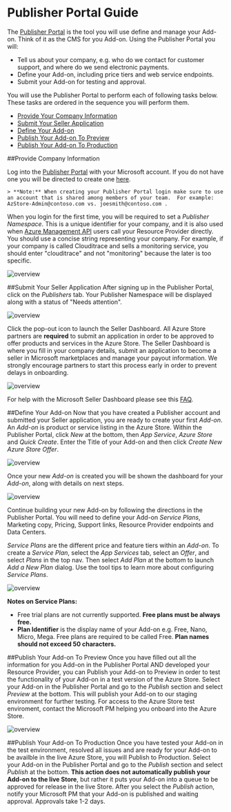 # Publisher Portal Guide
The [Publisher Portal](http://publish.windowsazure.com) is the tool you will use define and manage your Add-on. Think of it as the CMS for you Add-on.  Using the Publisher Portal you will:

- Tell us about your company, e.g. who do we contact for customer support, and where do we send electronic payments.
- Define your Add-on, including price tiers and web service endpoints.
- Submit your Add-on for testing and approval.

You will use the Publisher Portal to perform each of following tasks below.  These tasks are ordered in the sequence you will perform them.

- [Provide Your Company Information](#provide-company-information)
- [Submit Your Seller Application](#submit-your-seller-application)
- [Define Your Add-on](#define-your-add-on)
- [Publish Your Add-on To Preview](#publish-your-add-on-to-preview)
- [Publish Your Add-on To Production](#publish-your-add-on-to-production)

##Provide Company Information

Log into the [Publisher Portal](http://publish.windowsazure.com) with your Microsoft account.  If you do not have one you will be directed to create one [here](http://go.microsoft.com/fwlink/p/?LinkID=238657).

    > **Note:** When creating your Publisher Portal login make sure to use an account that is shared among members of your team.  For example:  AzStore-Admin@contoso.com vs. joesmith@contoso.com .


When you login for the first time, you will be required to set a _Publisher Namespace_.  This is a unique identifier for your company, and it is also used when [Azure Management API](http://msdn.microsoft.com/library/azure/ee460799.aspx) users call your Resource Provider directly. You should use a concise string representing your company. For example, if your company is called Clouditrace and sells a monitoring service, you should enter "clouditrace" and not "monitoring" because the later is too specific.

![overview](https://raw.github.com/Azure/azure-resource-provider-sdk/master/docs/images/publisher-portal-namespace.PNG)

##Submit Your Seller Application
After signing up in the Publisher Portal, click on the _Publishers_ tab.  Your Publisher Namespace will be displayed along with a status of "Needs attention".

![overview](https://raw.github.com/Azure/azure-resource-provider-sdk/master/docs/images/publisher-portal-seller-dashboard.PNG)

Click the pop-out icon to launch the Seller Dashboard.  All Azure Store partners are **required** to submit an application in order to be approved to offer products and services in the Azure Store.  The Seller Dashboard is where you fill in your company details, submit an application to become a seller in Microsoft marketplaces and manage your payout information.  We strongly encourage partners to start this process early in order to prevent delays in onboarding.

![overview](https://raw.github.com/Azure/azure-resource-provider-sdk/master/docs/images/seller-dashboard-site.PNG)

For help with the Microsoft Seller Dashboard please see this [FAQ](http://msdn.microsoft.com/en-us/library/jj552463.aspx).

##Define Your Add-on
Now that you have created a Publisher account and submitted your Seller application, you are ready to create your first _Add-on_.  An _Add-on_ is product or service listing in the Azure Store.  Within the Publisher Portal, click _New_ at the bottom, then _App Service_, _Azure Store_ and _Quick Create_.  Enter the Title of your Add-on and then click _Create New Azure Store Offer_.

![overview](https://raw.github.com/Azure/azure-resource-provider-sdk/master/docs/images/publisher-portal-create-offer.PNG)

Once your new _Add-on_ is created you will be shown the dashboard for your _Add-on_, along with details on next steps.

![overview](https://raw.github.com/Azure/azure-resource-provider-sdk/master/docs/images/publisher-portal-offer-next-steps.PNG)

Continue building your new Add-on by following the directions in the Publisher Portal.  You will need to define your Add-on _Service Plans_, Marketing copy, Pricing, Support links, Resource Provider endpoints and Data Centers.


_Service Plans_ are the different price and feature tiers within an _Add-on_.  To create a _Service Plan_, select the _App Services_ tab, select an _Offer_, and select _Plans_ in the top nav.  Then select _Add Plan_ at the bottom to launch _Add a New Plan_ dialog.  Use the tool tips to learn more about configuring _Service Plans_.

![overview](https://raw.github.com/Azure/azure-resource-provider-sdk/master/docs/images/publisher-portal-add-plan.PNG)

**Notes on Service Plans:**

* Free trial plans are not currently supported. **Free plans must be always free.**
* **Plan Identifier** is the display name of your Add-on e.g. Free, Nano, Micro, Mega. Free plans are required to be called Free. **Plan names should not exceed 50 characters.**

##Publish Your Add-on To Preview
Once you have filled out all the information for you Add-on in the Publisher Portal AND developed your Resource Provider, you can Publish your Add-on to Preview in order to test the functionality of your Add-on in a test version of the Azure Store. Select your Add-on in the Publisher Portal and go to the _Publish_ section and select _Preview_ at the bottom.  This will publish your Add-on to our staging environment for further testing.  For access to the Azure Store test enviroment, contact the Microsoft PM helping you onboard into the Azure Store.

![overview](https://raw.github.com/Azure/azure-resource-provider-sdk/master/docs/images/publisher-portal-publish.png)


##Publish Your Add-on To Production
Once you have tested your Add-on in the test environment, resolved all issues and are ready for your Add-on to be availble in the live Azure Store, you will Publish to Production.  Select your Add-on in the Publisher Portal and go to the _Publish_ section and select _Publish_ at the bottom.  **This action does not automatically publish your Add-on to the live Store**, but rather it puts your Add-on into a queue to be approved for release in the live Store.  After you select the _Publish_ action, notify your Microsoft PM that your Add-on is published and waiting approval.  Approvals take 1-2 days.



